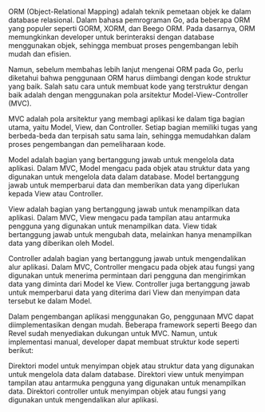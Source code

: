 ORM (Object-Relational Mapping) adalah teknik pemetaan objek ke dalam database relasional. Dalam bahasa pemrograman Go, ada beberapa ORM yang populer seperti GORM, XORM, dan Beego ORM. Pada dasarnya, ORM memungkinkan developer untuk berinteraksi dengan database menggunakan objek, sehingga membuat proses pengembangan lebih mudah dan efisien.

Namun, sebelum membahas lebih lanjut mengenai ORM pada Go, perlu diketahui bahwa penggunaan ORM harus diimbangi dengan kode struktur yang baik. Salah satu cara untuk membuat kode yang terstruktur dengan baik adalah dengan menggunakan pola arsitektur Model-View-Controller (MVC).

MVC adalah pola arsitektur yang membagi aplikasi ke dalam tiga bagian utama, yaitu Model, View, dan Controller. Setiap bagian memiliki tugas yang berbeda-beda dan terpisah satu sama lain, sehingga memudahkan dalam proses pengembangan dan pemeliharaan kode.

Model adalah bagian yang bertanggung jawab untuk mengelola data aplikasi. Dalam MVC, Model mengacu pada objek atau struktur data yang digunakan untuk mengelola data dalam database. Model bertanggung jawab untuk memperbarui data dan memberikan data yang diperlukan kepada View atau Controller.

View adalah bagian yang bertanggung jawab untuk menampilkan data aplikasi. Dalam MVC, View mengacu pada tampilan atau antarmuka pengguna yang digunakan untuk menampilkan data. View tidak bertanggung jawab untuk mengubah data, melainkan hanya menampilkan data yang diberikan oleh Model.

Controller adalah bagian yang bertanggung jawab untuk mengendalikan alur aplikasi. Dalam MVC, Controller mengacu pada objek atau fungsi yang digunakan untuk menerima permintaan dari pengguna dan mengirimkan data yang diminta dari Model ke View. Controller juga bertanggung jawab untuk memperbarui data yang diterima dari View dan menyimpan data tersebut ke dalam Model.

Dalam pengembangan aplikasi menggunakan Go, penggunaan MVC dapat diimplementasikan dengan mudah. Beberapa framework seperti Beego dan Revel sudah menyediakan dukungan untuk MVC. Namun, untuk implementasi manual, developer dapat membuat struktur kode seperti berikut:

Direktori model untuk menyimpan objek atau struktur data yang digunakan untuk mengelola data dalam database.
Direktori view untuk menyimpan tampilan atau antarmuka pengguna yang digunakan untuk menampilkan data.
Direktori controller untuk menyimpan objek atau fungsi yang digunakan untuk mengendalikan alur aplikasi.